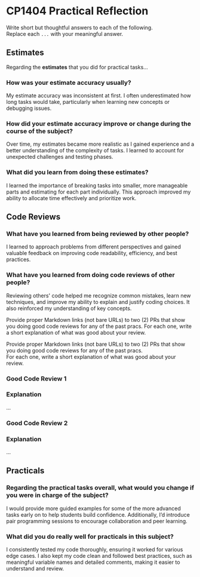 # CP1404 Practical Reflection

Write short but thoughtful answers to each of the following.  
Replace each `...` with your meaningful answer.

## Estimates

Regarding the **estimates** that you did for practical tasks...

### How was your estimate accuracy usually?

My estimate accuracy was inconsistent at first. I often underestimated how long tasks would take, particularly when learning new concepts or debugging issues.

### How did your estimate accuracy improve or change during the course of the subject?

Over time, my estimates became more realistic as I gained experience and a better understanding of the complexity of tasks. I learned to account for unexpected challenges and testing phases.

### What did you learn from doing these estimates?

I learned the importance of breaking tasks into smaller, more manageable parts and estimating for each part individually. This approach improved my ability to allocate time effectively and prioritize work.

## Code Reviews

### What have you learned from being reviewed by other people?

I learned to approach problems from different perspectives and gained valuable feedback on improving code readability, efficiency, and best practices.

### What have you learned from doing code reviews of other people?

Reviewing others' code helped me recognize common mistakes, learn new techniques, and improve my ability to explain and justify coding choices. It also reinforced my understanding of key concepts.

Provide proper Markdown links (not bare URLs) to two (2) PRs that show you doing good code reviews for any of the past pracs.
For each one, write a short explanation of what was good about your review.

Provide proper Markdown links (not bare URLs) to two (2) PRs that show you doing good code reviews for any of the past
pracs.  
For each one, write a short explanation of what was good about your review.

### Good Code Review 1

[]()

### Explanation

...

### Good Code Review 2

[]()

### Explanation

...

## Practicals

### Regarding the **practical tasks** overall, what would you change if you were in charge of the subject?

I would provide more guided examples for some of the more advanced tasks early on to help students build confidence. Additionally, I’d introduce pair programming sessions to encourage collaboration and peer learning.

### What did you do really well for practicals in this subject?

I consistently tested my code thoroughly, ensuring it worked for various edge cases. I also kept my code clean and followed best practices, such as meaningful variable names and detailed comments, making it easier to understand and review.